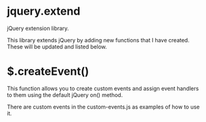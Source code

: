 jquery.extend
=============

jQuery extension library.

This library extends jQuery by adding new functions that I have created.  These will be updated and listed below.

$.createEvent()
===============
This function allows you to create custom events and assign event handlers to them using the default jQuery on() method.

There are custom events in the custom-events.js as examples of how to use it.
